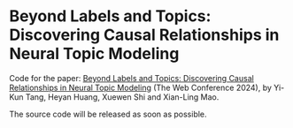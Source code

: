 # Beyond Labels and Topics: Discovering Causal Relationships in Neural Topic Modeling

Code for the paper: [Beyond Labels and Topics: Discovering Causal Relationships in
Neural Topic Modeling]() (The Web Conference 2024), by Yi-Kun Tang, Heyan Huang, Xuewen Shi and Xian-Ling Mao.

The source code will be released as soon as possible.
